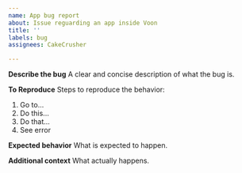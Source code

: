 ```yaml
---
name: App bug report
about: Issue reguarding an app inside Voon
title: ''
labels: bug
assignees: CakeCrusher

---
```


**Describe the bug**
A clear and concise description of what the bug is.

**To Reproduce**
Steps to reproduce the behavior:
1. Go to...
2. Do this...
3. Do that...
4. See error

**Expected behavior**
What is expected to happen.

**Additional context**
What actually happens.